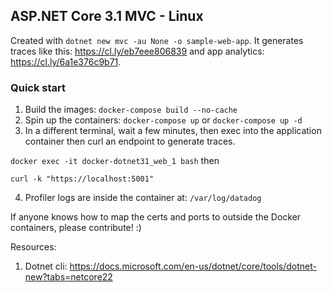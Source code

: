 ## ASP.NET Core 3.1 MVC - Linux

Created with `dotnet new mvc -au None -o sample-web-app`. It generates traces like this: https://cl.ly/eb7eee806839 and app analytics: https://cl.ly/6a1e376c9b71. 

### Quick start

1. Build the images: `docker-compose build --no-cache`
2. Spin up the containers: `docker-compose up` or `docker-compose up -d`
3. In a different terminal, wait a few minutes, then exec into the application container then curl an endpoint to generate traces.

`docker exec -it docker-dotnet31_web_1 bash` then

`curl -k "https://localhost:5001"`

4. Profiler logs are inside the container at: `/var/log/datadog`

If anyone knows how to map the certs and ports to outside the Docker containers, please contribute! :)

Resources:

1. Dotnet cli: https://docs.microsoft.com/en-us/dotnet/core/tools/dotnet-new?tabs=netcore22